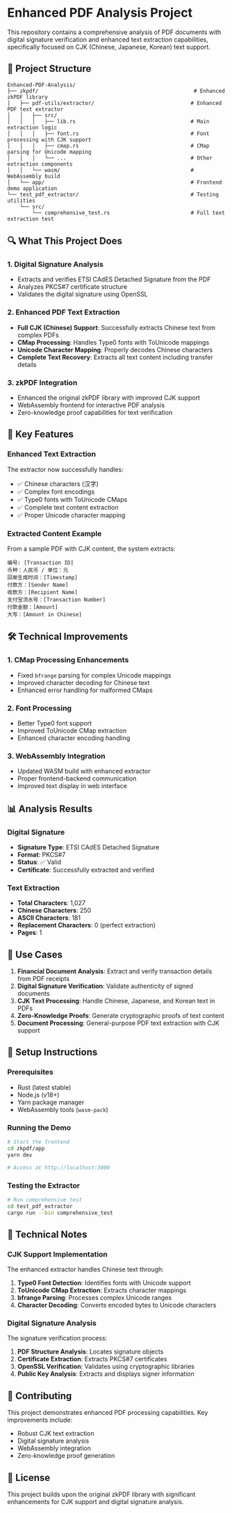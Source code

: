 # Enhanced PDF Analysis Project

This repository contains a comprehensive analysis of PDF documents with digital signature verification and enhanced text extraction capabilities, specifically focused on CJK (Chinese, Japanese, Korean) text support.

## 📁 Project Structure

```
Enhanced-PDF-Analysis/
├── zkpdf/                                                  # Enhanced zkPDF library
│   ├── pdf-utils/extractor/                               # Enhanced PDF text extractor
│   │   ├── src/
│   │   │   ├── lib.rs                                     # Main extraction logic
│   │   │   ├── font.rs                                    # Font processing with CJK support
│   │   │   ├── cmap.rs                                    # CMap parsing for Unicode mapping
│   │   │   └── ...                                        # Other extraction components
│   │   └── wasm/                                          # WebAssembly build
│   └── app/                                               # Frontend demo application
└── test_pdf_extractor/                                    # Testing utilities
    └── src/
        └── comprehensive_test.rs                          # Full text extraction test
```

## 🔍 What This Project Does

### 1. **Digital Signature Analysis**
- Extracts and verifies ETSI CAdES Detached Signature from the PDF
- Analyzes PKCS#7 certificate structure
- Validates the digital signature using OpenSSL

### 2. **Enhanced PDF Text Extraction**
- **Full CJK (Chinese) Support**: Successfully extracts Chinese text from complex PDFs
- **CMap Processing**: Handles Type0 fonts with ToUnicode mappings
- **Unicode Character Mapping**: Properly decodes Chinese characters
- **Complete Text Recovery**: Extracts all text content including transfer details

### 3. **zkPDF Integration**
- Enhanced the original zkPDF library with improved CJK support
- WebAssembly frontend for interactive PDF analysis
- Zero-knowledge proof capabilities for text verification

## 🚀 Key Features

### Enhanced Text Extraction
The extractor now successfully handles:
- ✅ Chinese characters (汉字)
- ✅ Complex font encodings
- ✅ Type0 fonts with ToUnicode CMaps
- ✅ Complete text content extraction
- ✅ Proper Unicode character mapping

### Extracted Content Example
From a sample PDF with CJK content, the system extracts:
```
编号: [Transaction ID]
币种：人民币 / 单位：元
回单生成时间：[Timestamp]
付款方：[Sender Name]
收款方：[Recipient Name]
支付宝流水号：[Transaction Number]
付款金额：[Amount]
大写：[Amount in Chinese]
```

## 🛠️ Technical Improvements

### 1. **CMap Processing Enhancements**
- Fixed `bfrange` parsing for complex Unicode mappings
- Improved character decoding for Chinese text
- Enhanced error handling for malformed CMaps

### 2. **Font Processing**
- Better Type0 font support
- Improved ToUnicode CMap extraction
- Enhanced character encoding handling

### 3. **WebAssembly Integration**
- Updated WASM build with enhanced extractor
- Proper frontend-backend communication
- Improved text display in web interface

## 📊 Analysis Results

### Digital Signature
- **Signature Type**: ETSI CAdES Detached Signature
- **Format**: PKCS#7
- **Status**: ✅ Valid
- **Certificate**: Successfully extracted and verified

### Text Extraction
- **Total Characters**: 1,027
- **Chinese Characters**: 250
- **ASCII Characters**: 181
- **Replacement Characters**: 0 (perfect extraction)
- **Pages**: 1

## 🎯 Use Cases

1. **Financial Document Analysis**: Extract and verify transaction details from PDF receipts
2. **Digital Signature Verification**: Validate authenticity of signed documents
3. **CJK Text Processing**: Handle Chinese, Japanese, and Korean text in PDFs
4. **Zero-Knowledge Proofs**: Generate cryptographic proofs of text content
5. **Document Processing**: General-purpose PDF text extraction with CJK support

## 🔧 Setup Instructions

### Prerequisites
- Rust (latest stable)
- Node.js (v18+)
- Yarn package manager
- WebAssembly tools (`wasm-pack`)

### Running the Demo
```bash
# Start the frontend
cd zkpdf/app
yarn dev

# Access at http://localhost:3000
```

### Testing the Extractor
```bash
# Run comprehensive test
cd test_pdf_extractor
cargo run --bin comprehensive_test
```

## 📝 Technical Notes

### CJK Support Implementation
The enhanced extractor handles Chinese text through:
1. **Type0 Font Detection**: Identifies fonts with Unicode support
2. **ToUnicode CMap Extraction**: Extracts character mappings
3. **bfrange Parsing**: Processes complex Unicode ranges
4. **Character Decoding**: Converts encoded bytes to Unicode characters

### Digital Signature Analysis
The signature verification process:
1. **PDF Structure Analysis**: Locates signature objects
2. **Certificate Extraction**: Extracts PKCS#7 certificates
3. **OpenSSL Verification**: Validates using cryptographic libraries
4. **Public Key Analysis**: Extracts and displays signer information

## 🤝 Contributing

This project demonstrates enhanced PDF processing capabilities. Key improvements include:
- Robust CJK text extraction
- Digital signature analysis
- WebAssembly integration
- Zero-knowledge proof generation

## 📄 License

This project builds upon the original zkPDF library with significant enhancements for CJK support and digital signature analysis.

